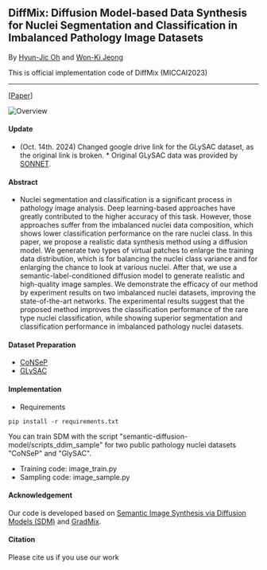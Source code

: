 ## DiffMix: Diffusion Model-based Data Synthesis for Nuclei Segmentation and Classification in Imbalanced Pathology Image Datasets
By [Hyun-Jic Oh](https://scholar.google.com/citations?user=wwcyjfAAAAAJ&hl=ko&oi=ao) and [Won-Ki Jeong](https://scholar.google.com/citations?user=bnyKqkwAAAAJ&hl=ko&oi=ao)

This is official implementation code of DiffMix (MICCAI2023)
___
[[Paper](https://arxiv.org/abs/2306.14132)]

![Overview](./figure/overview.png)

#### Update
- (Oct. 14th. 2024) Changed google drive link for the GLySAC dataset, as the original link is broken. * Original GLySAC data was provided by [SONNET](https://github.com/QuIIL/Sonnet).

#### Abstract
- Nuclei segmentation and classification is a significant process in pathology image analysis. Deep learning-based approaches have greatly contributed to the higher accuracy of this task. However, those approaches suffer from the imbalanced nuclei data composition, which shows lower classification performance on the rare nuclei class. In this paper, we propose a realistic data synthesis method using a diffusion model. We generate two types of virtual patches to enlarge the training data distribution, which is for balancing the nuclei class variance and for enlarging the chance to look at various nuclei. After that, we use a semantic-label-conditioned diffusion model to generate realistic and high-quality image samples. We demonstrate the efficacy of our method by experiment results on two imbalanced nuclei datasets, improving the state-of-the-art networks. The  experimental results suggest that the proposed method improves the classification performance of the rare type nuclei classification, while showing superior segmentation and classification performance in imbalanced pathology nuclei datasets.

#### Dataset Preparation
- [CoNSeP](https://warwick.ac.uk/fac/cross_fac/tia/data/hovernet/)
- [GLySAC](https://drive.google.com/file/d/1g1_xYFWgp3cRLKrlSwD2U5JDjooC0yHp/view?usp=drive_link)

#### Implementation
- Requirements
```
pip install -r requirements.txt
```
You can train SDM with the script "semantic-diffusion-model/scripts_ddim_sample" for two public pathology nuclei datasets "CoNSeP" and "GlySAC".
- Training code: image_train.py
- Sampling code: image_sample.py

#### Acknowledgement
Our code is developed based on [Semantic Image Synthesis via Diffusion Models (SDM)](https://github.com/WeilunWang/semantic-diffusion-model) and [GradMix](https://github.com/QuIIL/Grad_Mix).

#### Citation
Please cite us if you use our work
